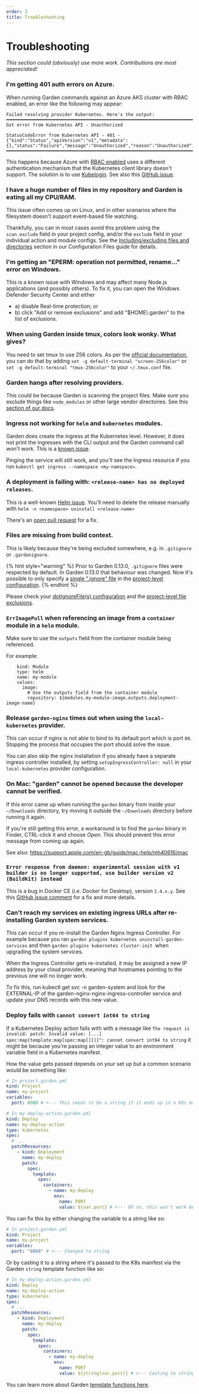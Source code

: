 ```yaml
---
order: 2
title: Troubleshooting
---
```


# Troubleshooting

_This section could (obviously) use more work. Contributions are most appreciated!_

### I'm getting 401 auth errors on Azure.

When running Garden commands against an Azure AKS cluster with RBAC enabled, an error like the following may appear:

```
Failed resolving provider Kubernetes. Here's the output:
━━━━━━━━━━━━━━━━━━━━━━━━━━━━━━━━━━━━━━━━━━━━━━━━━━━━━━━━━━━━━━━━━━━━━━━━━━━━━━━━
Got error from Kubernetes API - Unauthorized

StatusCodeError from Kubernetes API - 401 -
{"kind":"Status","apiVersion":"v1","metadata":{},"status":"Failure","message":"Unauthorized","reason":"Unauthorized","code":401}
━━━━━━━━━━━━━━━━━━━━━━━━━━━━━━━━━━━━━━━━━━━━━━━━━━━━━━━━━━━━━━━━━━━━━━━━━━━━━━━━
```

This happens because Azure with [RBAC enabled](https://docs.microsoft.com/en-us/azure/aks/manage-azure-rbac) uses a different authentication mechanism that the Kubernetes client library doesn't support. The solution is to use [Kubelogin](https://github.com/Azure/kubelogin). See also this [GitHub issue](https://github.com/garden-io/garden/issues/2330).

### I have a huge number of files in my repository and Garden is eating all my CPU/RAM.

This issue often comes up on Linux, and in other scenarios where the filesystem doesn't support event-based file watching.

Thankfully, you can in most cases avoid this problem using the `scan.exclude` field in your project config, and/or the `exclude` field in your individual action and module configs. See the [Including/excluding files and directories](../guides/include-exclude.md) section in our Configuration Files guide for details.

### I'm getting an "EPERM: operation not permitted, rename..." error on Windows.

This is a known issue with Windows and may affect many Node.js applications (and possibly others).
To fix it, you can open the Windows Defender Security Center and either

- a) disable Real-time protection; or
- b) click "Add or remove exclusions" and add "$HOME\\.garden" to the list of exclusions.

### When using Garden inside tmux, colors look wonky. What gives?

You need to set tmux to use 256 colors. As per the [official documentation](https://github.com/tmux/tmux/wiki/FAQ#how-do-i-use-a-256-colour-terminal), you can do that by adding `set -g default-terminal "screen-256color"`
or `set -g default-terminal "tmux-256color"` to your `~/.tmux.conf` file.

### Garden hangs after resolving providers.

This could be because Garden is scanning the project files. Make sure you exclude things like `node_modules` or other large vendor directories. See this [section of our docs](../guides/include-exclude.md).

### Ingress not working for `helm` and `kubernetes` modules.

Garden does create the ingress at the Kubernetes level. However, it does not print the ingresses with the CLI output and the Garden command call won't work. This is a [known issue](https://github.com/garden-io/garden/issues/718).

Pinging the service will still work, and you'll see the Ingress resource if you run `kubectl get ingress --namespace <my-namspace>`.

### A deployment is failing with: `<release-name> has no deployed releases`.

This is a well-known [Helm issue](https://github.com/helm/helm/issues/3208). You'll need to delete the release manually with `helm -n <namespace> uninstall <release-name>`

There's an [open pull request](https://github.com/helm/helm/pull/7653) for a fix.

### Files are missing from build context.

This is likely because they're being excluded somewhere, e.g. in `.gitignore` or `.gardenignore`.

{% hint style="warning" %}
Prior to Garden 0.13.0, `.gitignore` files were respected by default.
In Garden 0.13.0 that behaviour was changed.
Now it's possible to only specify a [single ".ignore" file](../guides/include-exclude.md) in the [project-level configuration](../reference/project-config.md#dotIgnoreFile).
{% endhint %}

Please check your [dotIgnoreFile(s) configuration](../guides/include-exclude.md)
and the [project-level file exclusions](../guides/include-exclude.md).

### `ErrImagePull` when referencing an image from a `container` module in a `helm` module.

Make sure to use the `outputs` field from the container module being referenced.

For example:

```console
    kind: Module
    type: helm
    name: my-module
    values:
      image:
        # Use the outputs field from the container module
        repository: ${modules.my-module-image.outputs.deployment-image-name}
```

### Release `garden-nginx` times out when using the `local-kubernetes` provider.

This can occur if nginx is not able to bind to its default port which is port `80`. Stopping the process that occupies the port should solve the issue.

You can also skip the nginx installation if you already have a separate ingress controller installed, by setting `setupIngressController: null` in your `local-kubernetes` provider configuration.

### On Mac: "garden" cannot be opened because the developer cannot be verified.

If this error came up when running the `garden` binary from inside your `~/Downloads` directory, try moving it outside
the `~/Downloads` directory before running it again.

If you're still getting this error, a workaround is to find the `garden` binary in Finder, CTRL-click it and choose
_Open_. This should prevent this error message from coming up again.

See also: https://support.apple.com/en-gb/guide/mac-help/mh40616/mac

### `Error response from daemon: experimental session with v1 builder is no longer supported, use builder version v2 (BuildKit) instead`

This is a bug in Docker CE (i.e. Docker for Desktop), version `2.4.x.y`. See this [GitHub issue comment](https://github.com/garden-io/garden/issues/2123#issuecomment-723780468) for a fix and more details.

### Can't reach my services on existing ingress URLs after re-installing Garden system services.

This can occur if you re-install the Garden Nginx Ingress Controller. For example because you ran `garden plugins kubernetes uninstall-garden-services` and then `garden plugins kubernetes cluster-init `when upgrading the system services.

When the Ingress Controller gets re-installed, it may be assigned a new IP address by your cloud provider, meaning that hostnames pointing to the previous one will no longer work.

To fix this, run kubectl get svc -n garden-system and look for the EXTERNAL-IP of the garden-nginx-nginx-ingress-controller service and update your DNS records with this new value.

### Deploy fails with `cannot convert int64 to string`

If a Kubernetes Deploy action fails with with a message like `The request is invalid: patch: Invalid value: [...] spec:map[template:map[spec:map[]]]]": cannot convert int64 to string` it might be because you're passing an integer value to an environment variable field in a Kubernetes manifest.

How the value gets passed depends on your set up but a common scenario would be something like:

```yaml
# In project.garden.yml
kind: Project
name: my-project
variables:
  port: 8080 # <--- This needs to be a string if it ends up in a K8s manifest

# In my-deploy-action.garden.yml
kind: Deploy
name: my-deploy-action
type: kubernetes
spec:
  # ...
  patchResources:
    - kind: Deployment
      name: my-deploy
      patch:
        spec:
          template:
            spec:
              containers:
                - name: my-deploy
                  env:
                    name: PORT
                    value: ${var.port} # <--- Oh no, this won't work because it's an integer

```

You can fix this by either changing the variable to a string like so:

```yaml
# In project.garden.yml
kind: Project
name: my-project
variables:
  port: "8080" # <--- Changed to string
```

Or by casting it to a string where it's passed to the K8s manifest via the Garden `string` template function like so:

```yaml
# In my-deploy-action.garden.yml
kind: Deploy
name: my-deploy-action
type: kubernetes
spec:
  # ...
  patchResources:
    - kind: Deployment
      name: my-deploy
      patch:
        spec:
          template:
            spec:
              containers:
                - name: my-deploy
                  env:
                    name: PORT
                    value: ${string(var.port)} # <--- Casting to string
```

You can learn more about Garden [template functions here](../reference/template-strings/functions.md).
